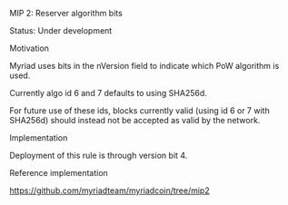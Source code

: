 MIP 2: Reserver algorithm bits

Status: Under development



Motivation


Myriad uses bits in the nVersion field to indicate which
PoW algorithm is used.

Currently algo id 6 and 7 defaults to using SHA256d.

For future use of these ids, blocks currently valid
(using id 6 or 7 with SHA256d) should instead not 
be accepted as valid by the network. 



Implementation

Deployment of this rule is through version bit 4.



Reference implementation

https://github.com/myriadteam/myriadcoin/tree/mip2
